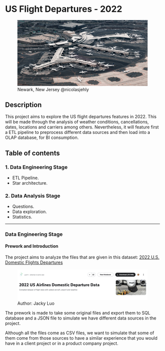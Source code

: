 # US Flight Departures - 2022
<figure>
    <img src="img/nicolas-jehly-6WImwokn8dA-unsplash.jpg"
         alt="Newark Airport">
    <figcaption>Newark, New Jersey @nicolasjehly</figcaption>
</figure>

## Description
This project aims to explore the US flight departures features in 2022. This will be made through the analysis of weather conditions, cancellations, dates, locations and carriers among others. Nevertheless, it will feature first a ETL pipeline to preprocess different data sources and then load into a OLAP database, for BI consumption.

## Table of contents
### 1. Data Engineering Stage
- ETL Pipeline.
- Star architecture.

### 2. Data Analysis Stage
- Questions.
- Data exploration.
- Statistics.
---

### Data Engineering Stage
#### Prework and Introduction
The project aims to analyze the files that are given in this dataset:
[2022 U.S. Domestic Flights Departures](https://www.kaggle.com/datasets/jl8771/2022-us-airlines-domestic-departure-data)
<figure>
    <img src="img/Screenshot 2023-04-20 at 12.39.04 PM.png"
         alt="Kaggle Dataset Flight Dep.">
    <figcaption>Author: Jacky Luo</figcaption>
</figure>

The prework is made to take some original files and export them to SQL database and a JSON file
to simulate we have different data sources in the project.

Although all the files come as CSV files, we want to simulate that some of them come from
those sources to have a similar experience that you would have in a client project
 or in a product company project.
